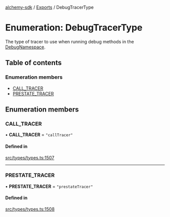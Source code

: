 [alchemy-sdk](../README.md) / [Exports](../modules.md) / DebugTracerType

# Enumeration: DebugTracerType

The type of tracer to use when running debug methods in the
[DebugNamespace](../classes/DebugNamespace.md).

## Table of contents

### Enumeration members

- [CALL\_TRACER](DebugTracerType.md#call_tracer)
- [PRESTATE\_TRACER](DebugTracerType.md#prestate_tracer)

## Enumeration members

### CALL\_TRACER

• **CALL\_TRACER** = `"callTracer"`

#### Defined in

[src/types/types.ts:1507](https://github.com/alchemyplatform/alchemy-sdk-js/blob/ae0aa3f0/src/types/types.ts#L1507)

___

### PRESTATE\_TRACER

• **PRESTATE\_TRACER** = `"prestateTracer"`

#### Defined in

[src/types/types.ts:1508](https://github.com/alchemyplatform/alchemy-sdk-js/blob/ae0aa3f0/src/types/types.ts#L1508)
